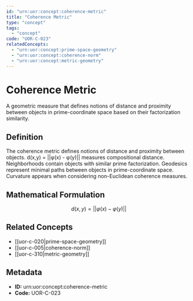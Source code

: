 ```yaml
---
id: "urn:uor:concept:coherence-metric"
title: "Coherence Metric"
type: "concept"
tags:
  - "concept"
code: "UOR-C-023"
relatedConcepts:
  - "urn:uor:concept:prime-space-geometry"
  - "urn:uor:concept:coherence-norm"
  - "urn:uor:concept:metric-geometry"
---
```


# Coherence Metric

A geometric measure that defines notions of distance and proximity between objects in prime-coordinate space based on their factorization similarity.

## Definition

The coherence metric defines notions of distance and proximity between objects. d(x,y) = ||φ(x) - φ(y)|| measures compositional distance. Neighborhoods contain objects with similar prime factorization. Geodesics represent minimal paths between objects in prime-coordinate space. Curvature appears when considering non-Euclidean coherence measures.

## Mathematical Formulation

$$
d(x,y) = ||φ(x) - φ(y)||
$$

## Related Concepts

- [[uor-c-020|prime-space-geometry]]
- [[uor-c-005|coherence-norm]]
- [[uor-c-310|metric-geometry]]

## Metadata

- **ID:** urn:uor:concept:coherence-metric
- **Code:** UOR-C-023
